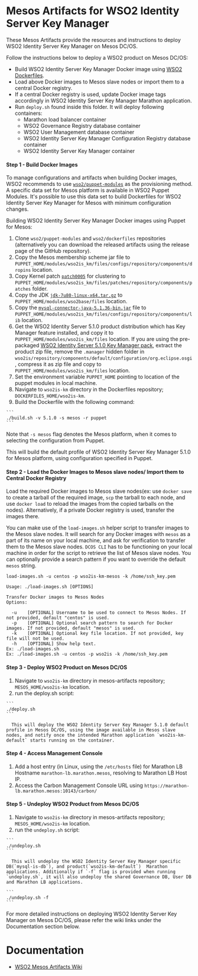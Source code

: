 # Mesos Artifacts for WSO2 Identity Server Key Manager

These Mesos Artifacts provide the resources and instructions to deploy WSO2 Identity Server Key Manager on Mesos DC/OS.

Follow the instructions below to deploy a WSO2 product on Mesos DC/OS:

- Build WSO2 Identity Server Key Manager Docker image using [WSO2 Dockerfiles](https://github.com/wso2/dockerfiles).
- Load above Docker images to Mesos slave nodes or import them to a central Docker registry.
- If a central Docker registry is used, update Docker image tags accordingly in WSO2 Identity Server Key Manager Marathon application.
- Run `deploy.sh` found inside this folder. It will deploy following containers:
    - Marathon load balancer container
    - WSO2 Governance Registry database container
    - WSO2 User Management database container
    - WSO2 Identity Server Key Manager Configuration Registry database container
    - WSO2 Identity Server Key Manager container

#### Step 1 - Build Docker Images

To manage configurations and artifacts when building Docker images, WSO2 recommends to use [`wso2/puppet-modules`](https://github.com/wso2/puppet-modules) as the provisioning method. A specific data set for Mesos platform is available in WSO2 Puppet Modules. It's possible to use this data set to build Dockerfiles for WSO2 Identity Server Key Manager for Mesos with minimum configuration changes.

Building WSO2 Identity Server Key Manager Docker images using Puppet for Mesos:

  1. Clone `wso2/puppet-modules` and `wso2/dockerfiles` repositories (alternatively you can download the released artifacts using the release page of the GitHub repository).
  2. Copy the Mesos membership scheme jar file to `PUPPET_HOME/modules/wso2is_km/files/configs/repository/components/dropins` location.
  3. Copy  Kernel patch [`patch0005`](http://product-dist.wso2.com/downloads/carbon/4.4.1/patch0005/WSO2-CARBON-PATCH-4.4.1-0005.zip) for clustering to `PUPPET_HOME/modules/wso2is_km/files/patches/repository/components/patches` folder.
  4. Copy the JDK [`jdk-7u80-linux-x64.tar.gz`](http://www.oracle.com/technetwork/java/javase/downloads/jdk7-downloads-1880260.html) to `PUPPET_HOME/modules/wso2base/files` location.
  5. Copy the [`mysql-connector-java-5.1.36-bin.jar`](http://mvnrepository.com/artifact/mysql/mysql-connector-java/5.1.36) file to `PUPPET_HOME/modules/wso2is_km/files/configs/repository/components/lib` location.
  6. Get the WSO2 Identity Server 5.1.0 product distribution which has Key Manager feature installed, and copy it to `PUPPET_HOME/modules/wso2is_km/files` location. If you are using the pre-packaged [WSO2 Identity Server 5.1.0 Key Manager pack](http://product-dist.wso2.com/downloads/api-manager/1.10.0/identity-server/wso2is-5.1.0.zip), extract the product zip file, remove the `.manager` hidden folder in `wso2is/repository/components/default/configuration/org.eclipse.osgi`, compress it as zip file and copy to `PUPPET_HOME/modules/wso2is_km/files` location.
  7. Set the environment variable `PUPPET_HOME` pointing to location of the puppet modules in local machine.
  8. Navigate to `wso2is-km` directory in the Dockerfiles repository; `DOCKERFILES_HOME/wso2is-km`.
  9. Build the Dockerfile with the following command:
    
    ```
    ./build.sh -v 5.1.0 -s mesos -r puppet
    ```

  Note that `-s mesos` flag denotes the Mesos platform, when it comes to selecting the configuration from Puppet.

  This will build the default profile of WSO2 Identity Server Key Manager 5.1.0 for Mesos platform, using configuration specified in Puppet.

#### Step 2 - Load the Docker Images to Mesos slave nodes/ Import them to Central Docker Registry

Load the required Docker images to Mesos slave nodes(ex: use `docker save` to create a tarball of the required image, `scp` the tarball to each node, and use `docker load` to reload the images from the copied tarballs on the nodes). Alternatively, if a private Docker registry is used, transfer the images there.

You can make use of the `load-images.sh` helper script to transfer images to the Mesos slave nodes. It will search for any Docker images with `mesos` as a part of its name on your local machine, and ask for verification to transfer them to the Mesos slave nodes. `DCOS CLI` has to be functioning on your local machine in order for the script to retrieve the list of Mesos slave nodes. You can optionally provide a search pattern if you want to override the default `mesos` string.

    load-images.sh -u centos -p wso2is-km-mesos -k /home/ssh_key.pem
    
    Usage: ./load-images.sh [OPTIONS]

    Transfer Docker images to Mesos Nodes
    Options:

      -u	[OPTIONAL] Username to be used to connect to Mesos Nodes. If not provided, default "centos" is used.
      -p	[OPTIONAL] Optional search pattern to search for Docker images. If not provided, default "mesos" is used.
      -k	[OPTIONAL] Optional key file location. If not provided, key file will not be used.
      -h	[OPTIONAL] Show help text.
    Ex: ./load-images.sh
    Ex: ./load-images.sh -u centos -p wso2is -k /home/ssh_key.pem

#### Step 3 - Deploy WSO2 Product on Mesos DC/OS
  1. Navigate to `wso2is-km` directory in mesos-artifacts repository; `MESOS_HOME/wso2is-km` location.
  2. run the deploy.sh script:
    
    ```
    ./deploy.sh
    ```

      This will deploy the WSO2 Identity Server Key Manager 5.1.0 default profile in Mesos DC/OS, using the image available in Mesos slave nodes, and notify once the intended Marathon application `wso2is-km-default` starts running on the container.

#### Step 4 - Access Management Console
  1. Add a host entry (in Linux, using the `/etc/hosts` file) for Marathon LB Hostname `marathon-lb.marathon.mesos`, resolving to Marathon LB Host IP.
  2. Access the Carbon Management Console URL using `https://marathon-lb.marathon.mesos:10143/carbon/`

#### Step 5 - Undeploy WSO2 Product from Mesos DC/OS
  1. Navigate to `wso2is-km` directory in mesos-artifacts repository; `MESOS_HOME/wso2is-km` location.
  2. run the `undeploy.sh` script:

    ```
    ./undeploy.sh
    ```

      This will undeploy the WSO2 Identity Server Key Manager specific DB(`mysql-is-db`), and product(`wso2is-km-default`)  Marathon applications. Additionally if `-f` flag is provided when running `undeploy.sh`, it will also undeploy the shared Governance DB, User DB and Marathon LB applications.
    
    ```
    ./undeploy.sh -f
    ```

For more detailed instructions on deploying WSO2 Identity Server Key Manager on Mesos DC/OS, please refer the wiki links under the Documentation section below.

# Documentation
* [WSO2 Mesos Artifacts Wiki](https://docs.wso2.com/display/MA100/WSO2+Mesos+Artifacts+Documentation)
